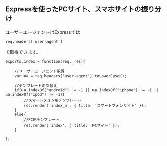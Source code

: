 Expressを使ったPCサイト、スマホサイトの振り分け
------------------------------------------

ユーザーエージェントはExpressでは

	req.headers['user-agent']

で取得できます。

	exports.index = function(req, res){

		//ユーザーエージェント取得
		var ua = req.headers['user-agent'].toLowerCase();

		//テンプレート切り替え
		if(ua.indexOf("android") != -1 || ua.indexOf("iphone") != -1 || ua.indexOf("ipod") != -1){
			//スマートフォン用テンプレート
			res.render('index_m', { title: 'スマートフォンサイト' });
		}
		else{
			//PC用テンプレート
			res.render('index', { title: 'PCサイト' });
		}

	};

